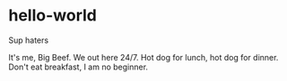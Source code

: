 # hello-world
Sup haters

It's me, Big Beef. We out here 24/7.
Hot dog for lunch, hot dog for dinner. Don't eat breakfast, I am no beginner.
